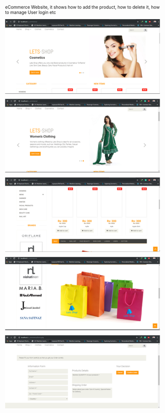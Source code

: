 eCommerce Website, it  shows how to add the product, how to delete it, how to manage User login etc

![](https://github.com/roysaurav78/eCommerce-Website-admin-panel-in-php/blob/master/1.PNG)

![](https://github.com/roysaurav78/eCommerce-Website-admin-panel-in-php/blob/master/2.PNG)

![](https://github.com/roysaurav78/eCommerce-Website-admin-panel-in-php/blob/master/3.PNG)

![](https://github.com/roysaurav78/eCommerce-Website-admin-panel-in-php/blob/master/4.PNG)

![](https://github.com/roysaurav78/eCommerce-Website-admin-panel-in-php/blob/master/5.PNG)

